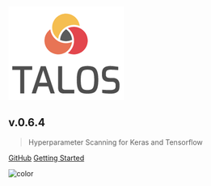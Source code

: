 ![logo](_media/talos_logo_bg.png)

## v.0.6.4

> Hyperparameter Scanning for Keras and Tensorflow

[GitHub](https://github.com/autonomio/talos/)
[Getting Started](#talos)

![color](#f0f0f0)

